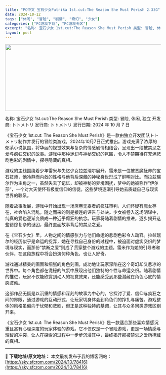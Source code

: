 ```yaml
---
title: "PC中文 宝石少女Putrika 1st.cut:The Reason She Must Perish 2.33G"
date: 2024-10-12
tags: ["休闲", "冒险", "剧情", "奇幻", "少女"]
categories: ["PC游戏下载", "PC游戏专区"]
excerpt: "名称: 宝石少女 1st.cut:The Reason She Must Perish 类型: 冒险, 休闲, 独立 开发商: トトメトリ 发行商: トトメトリ 发行日期: 2024 年 10 月 7 日 《宝石少女 1st.cut: The Reason She Must Perish》是一款由独&hellip;"
layout: post
---
```


<img class="aligncenter size-full wp-image-78417" src="https://sky.sfcrom.com/wp-content/uploads/2024/10/2024101203284249.webp" alt="" width="660" height="215" />

名称: 宝石少女 1st.cut:The Reason She Must Perish
类型: 冒险, 休闲, 独立
开发商: トトメトリ
发行商: トトメトリ
发行日期: 2024 年 10 月 7 日

《宝石少女 1st.cut: The Reason She Must Perish》是一款由独立开发团队トトメトリ制作并发行的冒险类游戏，2024年10月7日正式推出。游戏充满了浓厚的郁系小说氛围，将华丽的视觉效果与复杂的情感剧情相结合，呈现出一段被禁忌之爱与疯狂交织的故事。游戏中那种迷幻与神秘交织的氛围，令人不禁期待在充满悲剧色彩的剧情中，探寻隐藏的真相。

游戏的主线围绕着少年雷米与失忆少女拉兹瑞尔展开。雷米是一位被恶魔抚养的宝石技师，他冷静而内敛的性格与他背后深藏的神秘身世形成了鲜明对比。而拉兹瑞尔作为主角之一，虽然失去了记忆，却被神秘的梦境困扰，梦中的她被称作“伊尔莎”，一个对大天使怀有极度信仰的信徒。这些梦境逐渐引导她去质疑自己与现实世界的联系。

随着故事发展，游戏中开始出现一场席卷无辜者的疯狂审判，人们怀疑有魔女存在，社会陷入混乱，随之而来的则是接连的诬告与处决。少女被卷入这场阴谋中，纯真的爱也逐渐变质成一种近乎癫狂的执念。玩家将随着剧情的推进，逐步揭开这些错综复杂的谜团，最终直面故事背后的禁忌之爱。

在《宝石少女》里，人物之间的情感张力与他们命运的悲剧色彩令人动容。拉兹瑞尔的经历似乎是命运的捉弄，她在寻找自己身份的过程中，被迫面对虚实交织的梦境与现实，而那份“禁断之爱”则成了贯穿整个游戏的主题。雷米作为她的引导者和伙伴，在这段旅程中将会扮演何种角色，也让人好奇。

游戏通过精美的画面和细腻的角色刻画，成功地让玩家深陷在这个奇幻却又悲凉的世界中。每个角色都在诡秘的气氛中展现出他们独特的个性与命运交织。随着剧情的推进，玩家不仅能欣赏到动人的视觉效果，还能感受到那些潜藏在角色心底的情感波动。

这部作品无疑是以沉重的情感和深刻的故事为中心的。它探讨了爱、信仰与疯狂之间的界限，通过游戏的互动形式，让玩家切身体会到角色们的挣扎与痛苦。游戏整体的风格虽偏向于忧郁和悲剧，但正是这种独特的基调，让其与众多同类游戏区别开来。

《宝石少女 1st.cut: The Reason She Must Perish》是一款适合那些喜欢情感沉重且富有心理深度的玩家体验的游戏。它不仅仅是一个冒险游戏，更是一场情感与理智的冲突，让人在探索的过程中一步步沉浸其中，最终揭开那被禁忌之爱所掩藏的真相。

---
📖 **下载地址/原文地址：** 本文最初发布于我的博客网站：[https://sky.sfcrom.com/2024/10/78416](https://sky.sfcrom.com/2024/10/78416)
